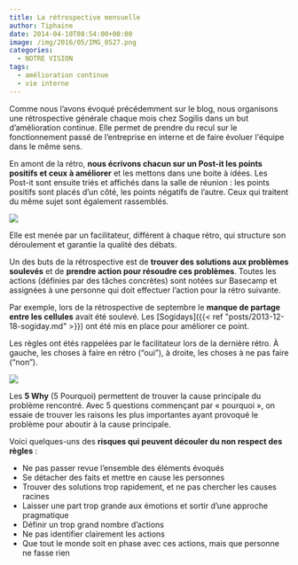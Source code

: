 ```yaml
---
title: La rétrospective mensuelle
author: Tiphaine
date: 2014-04-10T08:54:00+00:00
image: /img/2016/05/IMG_0527.png
categories:
  - NOTRE VISION
tags:
  - amélioration continue
  - vie interne
---
```


Comme nous l’avons évoqué précédemment sur le blog, nous organisons une rétrospective générale chaque mois chez Sogilis dans un but d’amélioration continue. Elle permet de prendre du recul sur le fonctionnement passé de l’entreprise en interne et de faire évoluer l'équipe dans le même sens.

En amont de la rétro, **nous écrivons chacun sur un Post-it les points positifs et ceux à améliorer** et les mettons dans une boite à idées. Les Post-it sont ensuite triés et affichés dans la salle de réunion : les points positifs sont placés d’un côté, les points négatifs de l’autre. Ceux qui traitent du même sujet sont également rassemblés.

![](/img/tumblr/tumblr_inline_n3cvtoCAHW1szbtlw.jpg)

Elle est menée par un facilitateur, différent à chaque rétro, qui structure son déroulement et garantie la qualité des débats.

Un des buts de la rétrospective est de **trouver des solutions aux problèmes soulevés** et de **prendre action pour résoudre ces problèmes**. Toutes les actions (définies par des tâches concrètes) sont notées sur Basecamp et assignées à une personne qui doit effectuer l’action pour la rétro suivante.

Par exemple, lors de la rétrospective de septembre le **manque de partage entre les cellules** avait été soulevé. Les [Sogidays]({{< ref "posts/2013-12-18-sogiday.md" >}}) ont été mis en place pour améliorer ce point.

Les règles ont étés rappelées par le facilitateur lors de la dernière rétro. À gauche, les choses à faire en rétro (“oui”), à droite, les choses à ne pas faire (“non”).

![](/img/tumblr/tumblr_inline_n3b23pOjeJ1szbtlw.jpg)

Les **5 Why** (5 Pourquoi) permettent de trouver la cause principale du problème rencontré. Avec 5 questions commençant par « pourquoi », on essaie de trouver les raisons les plus importantes ayant provoqué le problème pour aboutir à la cause principale.

Voici quelques-uns des **risques qui peuvent découler du non respect des règles** :

- Ne pas passer revue l’ensemble des éléments évoqués
- Se détacher des faits et mettre en cause les personnes
- Trouver des solutions trop rapidement, et ne pas chercher les causes racines
- Laisser une part trop grande aux émotions et sortir d’une approche pragmatique
- Définir un trop grand nombre d’actions
- Ne pas identifier clairement les actions
- Que tout le monde soit en phase avec ces actions, mais que personne ne fasse rien
